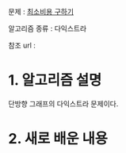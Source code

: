 문제 : [최소비용 구하기](https://www.acmicpc.net/problem/1916)

알고리즘 종류 : 다익스트라

참조 url : 

# 1. 알고리즘 설명

단방향 그래프의 다익스트라 문제이다.

# 2. 새로 배운 내용